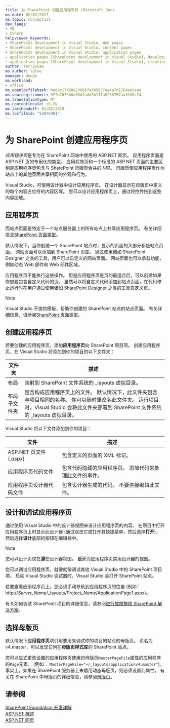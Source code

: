 ```yaml
---
title: 为 SharePoint 创建应用程序页 |Microsoft Docs
ms.date: 02/02/2017
ms.topic: conceptual
dev_langs:
- VB
- CSharp
helpviewer_keywords:
- SharePoint development in Visual Studio, Web pages
- SharePoint development in Visual Studio, content pages
- SharePoint development in Visual Studio, application pages
- application pages [SharePoint development in Visual Studio], developing
- application pages [SharePoint development in Visual Studio], creating
author: TerryGLee
ms.author: tglee
manager: douge
ms.workload:
- office
ms.openlocfilehash: 0ed9c17d68e2386b7a5b5077ee4a7d1764ea5aee
ms.sourcegitcommit: 37fb7075b0a65d2add3b137a5230767aa3266c74
ms.translationtype: MT
ms.contentlocale: zh-CN
ms.lasthandoff: 01/02/2019
ms.locfileid: "53876401"
---
```

# <a name="create-application-pages-for-sharepoint"></a>为 SharePoint 创建应用程序页
  *应用程序页*是专为在 SharePoint 网站中使用的 ASP.NET 网页。 应用程序页面是 ASP.NET 页的专用化的类型。 应用程序页和一个标准的 ASP.NET 页面的主要区别是应用程序页包含与 SharePoint 母版页合并的内容。 母版页使应用程序页作为站点上的其他页面共享相同的外观和行为。  
  
 Visual Studio，可使用设计器中设计应用程序页。 在设计器显示在母版页中定义的每个内容占位符的内容区域。 您可以设计应用程序页上，通过将控件拖到这些内容区域。  
  
## <a name="application-pages"></a>应用程序页
 而站点页面是特定于一个站点服务器上的所有站点上共享应用程序页。 有关详细信息[SharePoint 页面类型](http://go.microsoft.com/fwlink/?LinkID=211584)。  
  
 默认情况下，当你创建一个 SharePoint 站点时，显示的页面的大部分都是站点页面。 网站页面可以添加到 SharePoint 页库。 通过使用诸如 SharePoint Designer 之类的工具，用户可以自定义的网站页面。 网站页面也可以承载功能，例如动态 Web 部件和 Web 部件区域。  
  
 应用程序页不能执行这些操作。 但是应用程序页是页的最适合后，可以创建如果你想要包含自定义代码的页。 虽然可以将自定义代码添加到站点页面，在代码停止运行时在用户通过使用诸如 SharePoint Designer 之类的工具自定义页。  
  
> [!NOTE]  
>  Visual Studio 不提供模板，帮助你创建的 SharePoint 站点的站点页面。 有关详细信息，请参阅[SharePoint 页面类型](http://go.microsoft.com/fwlink/?LinkID=211584)。  
  
## <a name="create-an-application-page"></a>创建应用程序页
 若要创建的应用程序页，添加**应用程序页**向 SharePoint 项目项。 创建应用程序页，在 Visual Studio 将添加到你的项目的以下文件夹：  
  
|文件夹|描述|  
|------------|-----------------|  
|布局|映射到 SharePoint 文件系统的 _layouts 虚拟目录。|  
|布局子文件夹|包含构成应用程序页上的文件。 默认情况下，此文件夹包含与项目相同的名称。 你可以随时重命名此文件夹。 运行项目时，Visual Studio 会将此文件夹部署到 SharePoint 文件系统的 _layouts 虚拟目录。|  
  
 Visual Studio 将以下文件添加到你的项目：  
  
|文件|描述|  
|----------|-----------------|  
|ASP.NET 页文件 (*.aspx*)|包含定义的页面的 XML 标记。|  
|应用程序页代码文件|包含代码隐藏的应用程序页。 添加代码来处理此文件的事件。|  
|应用程序页设计器代码文件|包含设计器生成的代码。 不要直接编辑此文件。|  
  
## <a name="design-and-debug-an-application-page"></a>设计和调试应用程序页
 通过使用 Visual Studio 中的设计器视图来设计应用程序页的内容。 在项目中打开应用程序页上时显示此设计器 (通过双击它或打开其快捷菜单，然后选择**打开**)，然后选择**设计**底部的按钮在编辑器中。  
  
> [!NOTE]  
>  您可以设计页仅在**源**在设计器视图。 **设计**为应用程序页禁用设计器的视图。  
  
 您可以调试应用程序页，就像就像调试其他 Visual Studio 中的 SharePoint 项目项。 启动 Visual Studio 调试器时，Visual Studio 会打开 SharePoint 站点。  
  
 若要查看应用程序页上，您必须手动导航到应用程序页的位置 (例如： http://<em>Server_Name</em>/_layouts/*Project_Name*/ApplicationPage1.aspx)。  
  
 有关如何调试 SharePoint 项目的详细信息，请参阅[进行故障排除 SharePoint 解决方案](../sharepoint/troubleshooting-sharepoint-solutions.md)。  
  
## <a name="choose-a-master-page"></a>选择母版页
 默认情况下**应用程序页**项引用要用来调试你的项目的站点的母版页。 页名为 v4.master，可以发现它列在**母版页样式库**的 SharePoint 站点。  
  
 您可以显式更改设置的应用程序页使用的母版页`MasterPageFile`属性的应用程序的`Page`元素。 (例如： `MasterPageFile="~/_layouts/applicationv4.master"`)。 事实上，如果在 SharePoint 服务器上未启用动态母版页，则必须设置此属性。 有关在 SharePoint 中母版页的详细信息，请参阅[母版页](http://go.microsoft.com/fwlink/?LinkID=169281)。  
  
## <a name="see-also"></a>请参阅
 [SharePoint Foundation 开发详解](http://go.microsoft.com/fwlink/?LinkID=182103)   
 [ASP.NET 概述](/aspnet/overview)   
 [ASP.NET 网页](/aspnet/web-pages/index)   
